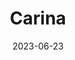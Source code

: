 ---
title: "Carina"
cc-type: constellation
date: 2023-06-23
borders:
  - Centaurus
  - Chamaeleon
  - Musca
  - Pictor
  - Puppis
  - Vela
  - Volans
hashtag: carina
subdivision-of:
  - southern celestial hemisphere
tags:
  - constellation
---